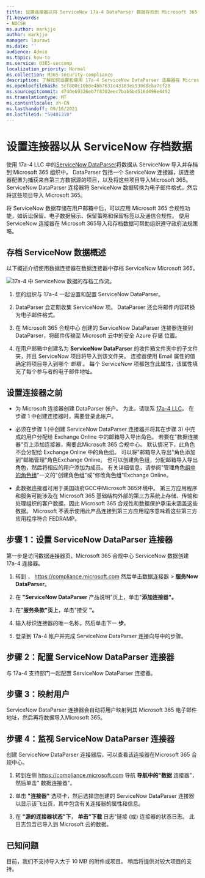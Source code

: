 ```yaml
---
title: 设置连接器以将 ServiceNow 17a-4 DataParser 数据存档到 Microsoft 365
f1.keywords:
- NOCSH
ms.author: markjjo
author: markjjo
manager: laurawi
ms.date: ''
audience: Admin
ms.topic: how-to
ms.service: O365-seccomp
localization_priority: Normal
ms.collection: M365-security-compliance
description: 了解如何设置和使用 17a-4 ServiceNow DataParser 连接器在 Microsoft 365 中导入和存档 ServiceNow 数据。
ms.openlocfilehash: 5cf800c10b8e4bb7631c43183ea939d8eba7cf28
ms.sourcegitcommit: 4740e69326eb7f8302eec7bab5bd516d498e4492
ms.translationtype: MT
ms.contentlocale: zh-CN
ms.lasthandoff: 09/16/2021
ms.locfileid: "59401310"
---
```

# <a name="set-up-a-connector-to-archive-data-from-servicenow"></a>设置连接器以从 ServiceNow 存档数据

使用 17a-4 LLC 中的[ServiceNow DataParser](https://www.17a-4.com/dataparser/)将数据从 ServiceNow 导入并存档到 Microsoft 365 组织中。 DataParser 包括一个 ServiceNow 连接器，该连接器配置为捕获来自第三方数据源的项目，以及将这些项目导入Microsoft 365。 ServiceNow DataParser 连接器将 ServiceNow 数据转换为电子邮件格式，然后将这些项目导入 Microsoft 365。

将 ServiceNow 数据存储在用户邮箱中后，可以应用 Microsoft 365 合规性功能，如诉讼保留、电子数据展示、保留策略和保留标签以及通信合规性。 使用 ServiceNow 连接器在 Microsoft 365导入和存档数据可帮助组织遵守政府法规策略。

## <a name="overview-of-archiving-servicenow-data"></a>存档 ServiceNow 数据概述

以下概述介绍使用数据连接器在数据连接器中存档 ServiceNow Microsoft 365。

![17a-4 中 ServiceNow 数据的存档工作流。](../media/ServiceNowDataParserConnectorWorkflow.png)

1. 您的组织与 17a-4 一起设置和配置 ServiceNow DataParser。

2. DataParser 会定期收集 ServiceNow 项。 DataParser 还会将邮件内容转换为电子邮件格式。

3. 在 Microsoft 365 合规中心 创建的 ServiceNow DataParser 连接器连接到 DataParser，将邮件传输至 Microsoft 云中的安全 Azure 存储 位置。

4. 在用户邮箱中创建名为 **ServiceNow DataParser** 的收件箱文件夹中的子文件夹，并且 ServiceNow 项目将导入到该文件夹。 连接器使用 Email 属性的值确定将项目导入到哪个 *邮箱* 。 每个 ServiceNow 项都包含此属性，该属性填充了每个参与者的电子邮件地址。

## <a name="before-you-set-up-a-connector"></a>设置连接器之前

- 为 Microsoft 连接器创建 DataParser 帐户。 为此，请联系 [17a-4 LLC](https://www.17a-4.com/contact/)。 在步骤 1 中创建连接器时，需要登录此帐户。

- 必须在步骤 1 (中创建 ServiceNow DataParser 连接器并将其在步骤 3) 中完成的用户分配给 Exchange Online 中的邮箱导入导出角色。 若要在"数据连接器"页上添加连接器，需要此Microsoft 365 合规中心。 默认情况下，此角色不会分配给 Exchange Online 中的角色组。 可以将"邮箱导入导出"角色添加到"邮箱管理"角色Exchange Online。 也可以创建角色组，分配邮箱导入导出角色，然后将相应的用户添加为成员。 有关详细信息，请参阅"管理角色[组中的角色组](/Exchange/permissions-exo/role-groups#create-role-groups)"[](/Exchange/permissions-exo/role-groups#modify-role-groups)一文的"创建角色组"或"修改角色组"Exchange Online。

- 此数据连接器可用于美国政府GCC中Microsoft 365环境中。 第三方应用程序和服务可能涉及在 Microsoft 365 基础结构外部的第三方系统上存储、传输和处理组织的客户数据，因此 Microsoft 365 合规性和数据保护承诺未涵盖这些数据。 Microsoft 不表示使用此产品连接到第三方应用程序意味着这些第三方应用程序符合 FEDRAMP。

## <a name="step-1-set-up-a-servicenow-dataparser-connector"></a>步骤 1：设置 ServiceNow DataParser 连接器

第一步是访问数据连接器页，Microsoft 365 合规中心 ServiceNow 数据创建 17a-4 连接器。

1. 转到 ， <https://compliance.microsoft.com> 然后单击数据连接器  >  **服务Now DataParser**。

2. 在 **"ServiceNow DataParser** 产品说明"页上，单击"**添加连接器"。**

3. 在"**服务条款"页上**，单击"接受 **"。**

4. 输入标识连接器的唯一名称，然后单击下一 **步**。

5. 登录到 17a-4 帐户并完成 ServiceNow DataParser 连接向导中的步骤。

## <a name="step-2-configure-the-servicenow-dataparser-connector"></a>步骤 2：配置 ServiceNow DataParser 连接器

与 17a-4 支持部门一起配置 ServiceNow DataParser 连接器。

## <a name="step-3-map-users"></a>步骤 3：映射用户

ServiceNow DataParser 连接器会自动将用户映射到其 Microsoft 365 电子邮件地址，然后再将数据导入Microsoft 365。

## <a name="step-4-monitor-the-servicenow-dataparser-connector"></a>步骤 4：监视 ServiceNow DataParser 连接器

创建 ServiceNow DataParser 连接器后，可以查看该连接器在Microsoft 365 合规中心。

1. 转到左侧 <https://compliance.microsoft.com> 导航 **导航中的"数据** 连接器"，然后单击" 数据连接器"。

2. 单击 **"连接器"** 选项卡，然后选择您创建的 ServiceNow DataParser 连接器以显示该飞出页，其中包含有关连接器的属性和信息。

3. 在 **"源的连接器状态"下**， **单击"下载** 日志"链接 (或) 连接器的状态日志。 此日志包含已导入到 Microsoft 云的数据。

## <a name="known-issues"></a>已知问题

目前，我们不支持导入大于 10 MB 的附件或项目。 稍后将提供对较大项目的支持。
